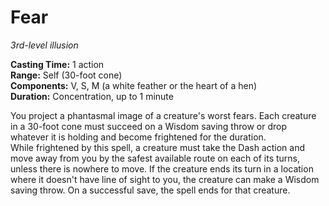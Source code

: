 # Fear 
_3rd-level illusion_ 

**Casting Time:** 1 action    
**Range:** Self (30-foot cone)    
**Components:** V, S, M (a white feather or the heart of a hen)    
**Duration:** Concentration, up to 1 minute 

You project a phantasmal image of a creature's worst fears. Each creature in a 30-foot cone must succeed on a Wisdom saving throw or drop whatever it is holding and become frightened for the duration.    
While frightened by this spell, a creature must take the Dash action and move away from you by the safest available route on each of its turns, unless there is nowhere to move. If the creature ends its turn in a location where it doesn't have line of sight to you, the creature can make a Wisdom saving throw. On a successful save, the spell ends for that creature. 
